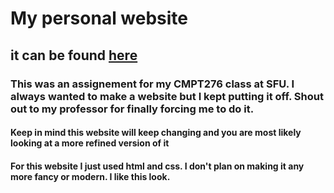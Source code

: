 # My personal website
## it can be found [here]()
### This was an assignement for my CMPT276 class at SFU. I always wanted to make a website but I kept putting it off. Shout out to my professor for finally forcing me to do it.
#### Keep in mind this website will keep changing and you are most likely looking at a more refined version of it

#### For this website I just used html and css. I don't plan on making it any more fancy or modern. I like this look.
